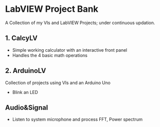 # LabVIEW Project Bank

A Collection of my VIs and LabVIEW Projects; under continuous updation.

## 1. CalcyLV

- Simple working calculator with an interactive front panel
- Handles the 4 basic math operations

## 2. ArduinoLV

Collection of projects using VIs and an Arduino Uno
- Blink an LED

## Audio&Signal

- Listen to system microphone and process FFT, Power spectrum
